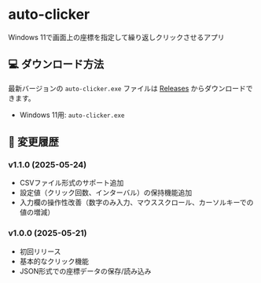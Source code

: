 # auto-clicker

Windows 11で画面上の座標を指定して繰り返しクリックさせるアプリ

## 💻 ダウンロード方法

最新バージョンの `auto-clicker.exe` ファイルは [Releases](https://github.com/kuwanomi0/auto-clicker/releases) からダウンロードできます。

- Windows 11用: `auto-clicker.exe`

## 📝 変更履歴

### v1.1.0 (2025-05-24)

- CSVファイル形式のサポート追加
- 設定値（クリック回数、インターバル）の保持機能追加
- 入力欄の操作性改善（数字のみ入力、マウススクロール、カーソルキーでの値の増減）

### v1.0.0 (2025-05-21)

- 初回リリース
- 基本的なクリック機能
- JSON形式での座標データの保存/読み込み
